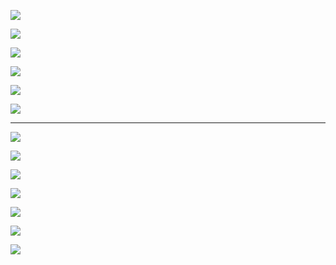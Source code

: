 
![](https://raw.github.com/AmericanRedCross/Guides/master/TranslationWorkflow_LearnOSM/img/prose_nav01.png)

![](https://raw.github.com/AmericanRedCross/Guides/master/TranslationWorkflow_LearnOSM/img/prose_nav02.png)

![](https://raw.github.com/AmericanRedCross/Guides/master/TranslationWorkflow_LearnOSM/img/prose_nav03.png)

![](https://raw.github.com/AmericanRedCross/Guides/master/TranslationWorkflow_LearnOSM/img/prose_nav04.png)

![](https://raw.github.com/AmericanRedCross/Guides/master/TranslationWorkflow_LearnOSM/img/prose_nav05.png)

![](https://raw.github.com/AmericanRedCross/Guides/master/TranslationWorkflow_LearnOSM/img/prose_nav06.png)

---------------

![](https://raw.github.com/AmericanRedCross/Guides/master/TranslationWorkflow_LearnOSM/img/prose_edit01.png)

![](https://raw.github.com/AmericanRedCross/Guides/master/TranslationWorkflow_LearnOSM/img/prose_edit02.png)

![](https://raw.github.com/AmericanRedCross/Guides/master/TranslationWorkflow_LearnOSM/img/prose_edit03.png)

![](https://raw.github.com/AmericanRedCross/Guides/master/TranslationWorkflow_LearnOSM/img/prose_edit04.png)

![](https://raw.github.com/AmericanRedCross/Guides/master/TranslationWorkflow_LearnOSM/img/prose_edit05.png)

![](https://raw.github.com/AmericanRedCross/Guides/master/TranslationWorkflow_LearnOSM/img/prose_edit06.png)

![](https://raw.github.com/AmericanRedCross/Guides/master/TranslationWorkflow_LearnOSM/img/prose_edit07.png)